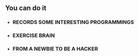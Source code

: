 ## You can do it

* ### RECORDS SOME INTERESTING PROGRAMMINGS
* ### EXERCISE BRAIN
* ### FROM A NEWBIE TO BE A HACKER



